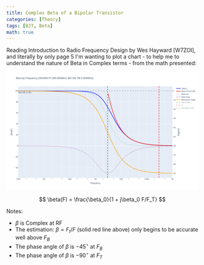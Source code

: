 ```yaml
---
title: Complex Beta of a Bipolar Transistor
categories: [Theory]
tags: [BJT, Beta]
math: true
---
```


Reading Introduction to Radio Frequency Design by Wes Hayward [W7ZOI], and literally by only page 5 I'm wanting to plot a chart - to help me to understand the nature of Beta in Complex terms - from the math presented:

![Plot of complex beta for a bipolar transistor](/assets/images/2024-07/BJTComplexBeta.png)

$$
\beta(F) = \frac{\beta_0}{1 + j\beta_0 F/F_T}
$$

Notes:

* $\beta$ is Complex at RF
* The estimation: $\beta = F_t/F$ (solid red line above) only begins to be accurate well above $F_B$
* The phase angle of $\beta$ is $-45^\circ$ at $F_B$
* The phase angle of $\beta$ is $-90^\circ$ at $F_T$

